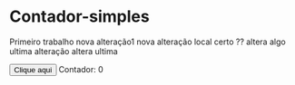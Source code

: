 # Contador-simples 

Primeiro trabalho 
nova alteração1
nova alteração local certo ??
altera algo
ultima alteração
altera ultima
<!DOCTYPE html>
<html>

<body>
    <script>
        var contador = 0;
        function aumentaContador() {
            contador++;
            let label = document.querySelector("label")
            label.innerText = `Contador: ${contador}`;
        }
    </script>
    <button onclick="aumentaContador()">
        Clique aqui
    </button>
    <label>
        Contador: 0
    </label>
</body>

</html>